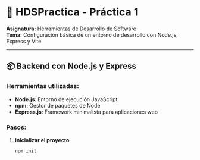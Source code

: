 # 🚀 HDSPractica - Práctica 1

**Asignatura:** Herramientas de Desarrollo de Software  
**Tema:** Configuración básica de un entorno de desarrollo con Node.js, Express y Vite

---

## 📦 Backend con Node.js y Express

### Herramientas utilizadas:
- **Node.js**: Entorno de ejecución JavaScript
- **npm**: Gestor de paquetes de Node
- **Express.js**: Framework minimalista para aplicaciones web

### Pasos:

1. **Inicializar el proyecto**
   ```bash
   npm init
